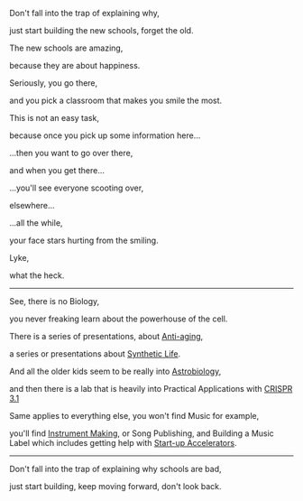 Don't fall into the trap of explaining why,

just start building the new schools, forget the old.

The new schools are amazing,

because they are about happiness.

Seriously, you go there,

and you pick a classroom that makes you smile the most.

This is not an easy task,

because once you pick up some information here...

...then you want to go over there,

and when you get there...

...you'll see everyone scooting over,

elsewhere...

...all the while,

your face stars hurting from the smiling.

Lyke,

what the heck.

---

See, there is no Biology,

you never freaking learn about the powerhouse of the cell.

There is a series of presentations, about [Anti-aging](https://www.youtube.com/watch?v=AvWtSUdOWVI),

a series or presentations about [Synthetic Life](https://www.youtube.com/watch?v=QHIocNOHd7A).

And all the older kids seem to be really into [Astrobiology](https://www.youtube.com/watch?v=EszGIvRdgTE),

and then there is a lab that is heavily into Practical Applications with [CRISPR 3.1](https://www.youtube.com/watch?v=jAhjPd4uNFY)

Same applies to everything else, you won't find Music for example,

you'll find [Instrument Making](https://www.youtube.com/watch?v=46w99bZ3W_M), or Song Publishing, and Building a Music Label which includes getting help with [Start-up Accelerators](https://www.youtube.com/watch?v=_4JtyLKDjXk).

---

Don't fall into the trap of explaining why schools are bad,

just start building, keep moving forward, don't look back.

